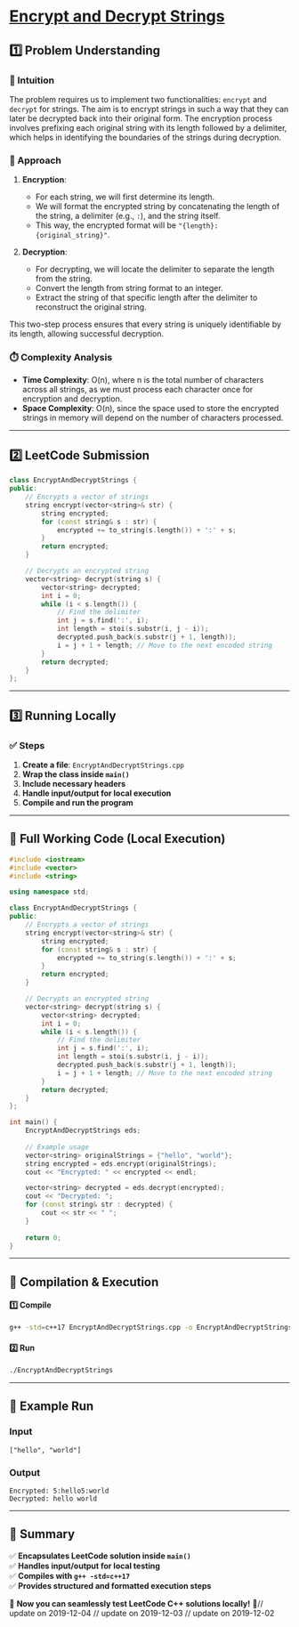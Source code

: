 # **[Encrypt and Decrypt Strings](https://leetcode.com/problems/encrypt-and-decrypt-strings/description/)**  

## **1️⃣ Problem Understanding**  
### **📌 Intuition**  
The problem requires us to implement two functionalities: `encrypt` and `decrypt` for strings. The aim is to encrypt strings in such a way that they can later be decrypted back into their original form. The encryption process involves prefixing each original string with its length followed by a delimiter, which helps in identifying the boundaries of the strings during decryption. 

### **🚀 Approach**  
1. **Encryption**:
   - For each string, we will first determine its length.
   - We will format the encrypted string by concatenating the length of the string, a delimiter (e.g., `:`), and the string itself.
   - This way, the encrypted format will be `"{length}:{original_string}"`.

2. **Decryption**:
   - For decrypting, we will locate the delimiter to separate the length from the string.
   - Convert the length from string format to an integer.
   - Extract the string of that specific length after the delimiter to reconstruct the original string.

This two-step process ensures that every string is uniquely identifiable by its length, allowing successful decryption.

### **⏱️ Complexity Analysis**  
- **Time Complexity**: O(n), where n is the total number of characters across all strings, as we must process each character once for encryption and decryption.
- **Space Complexity**: O(n), since the space used to store the encrypted strings in memory will depend on the number of characters processed.

---  

## **2️⃣ LeetCode Submission**  
```cpp
class EncryptAndDecryptStrings {
public:
    // Encrypts a vector of strings
    string encrypt(vector<string>& str) {
        string encrypted;
        for (const string& s : str) {
            encrypted += to_string(s.length()) + ':' + s;
        }
        return encrypted;
    }

    // Decrypts an encrypted string
    vector<string> decrypt(string s) {
        vector<string> decrypted;
        int i = 0;
        while (i < s.length()) {
            // Find the delimiter
            int j = s.find(':', i);
            int length = stoi(s.substr(i, j - i));
            decrypted.push_back(s.substr(j + 1, length));
            i = j + 1 + length; // Move to the next encoded string
        }
        return decrypted;
    }
};
```  

---  

## **3️⃣ Running Locally**  
### **✅ Steps**  
1. **Create a file**: `EncryptAndDecryptStrings.cpp`  
2. **Wrap the class inside `main()`**  
3. **Include necessary headers**  
4. **Handle input/output for local execution**  
5. **Compile and run the program**  

---  

## **📝 Full Working Code (Local Execution)**  
```cpp
#include <iostream>
#include <vector>
#include <string>

using namespace std;

class EncryptAndDecryptStrings {
public:
    // Encrypts a vector of strings
    string encrypt(vector<string>& str) {
        string encrypted;
        for (const string& s : str) {
            encrypted += to_string(s.length()) + ':' + s;
        }
        return encrypted;
    }

    // Decrypts an encrypted string
    vector<string> decrypt(string s) {
        vector<string> decrypted;
        int i = 0;
        while (i < s.length()) {
            // Find the delimiter
            int j = s.find(':', i);
            int length = stoi(s.substr(i, j - i));
            decrypted.push_back(s.substr(j + 1, length));
            i = j + 1 + length; // Move to the next encoded string
        }
        return decrypted;
    }
};

int main() {
    EncryptAndDecryptStrings eds;
    
    // Example usage
    vector<string> originalStrings = {"hello", "world"};
    string encrypted = eds.encrypt(originalStrings);
    cout << "Encrypted: " << encrypted << endl;

    vector<string> decrypted = eds.decrypt(encrypted);
    cout << "Decrypted: ";
    for (const string& str : decrypted) {
        cout << str << " ";
    }
    
    return 0;
}
```  

---  

## **🔧 Compilation & Execution**  
#### **1️⃣ Compile**  
```bash
g++ -std=c++17 EncryptAndDecryptStrings.cpp -o EncryptAndDecryptStrings
```  

#### **2️⃣ Run**  
```bash
./EncryptAndDecryptStrings
```  

---  

## **🎯 Example Run**  
### **Input**  
```
["hello", "world"]
```  
### **Output**  
```
Encrypted: 5:hello5:world
Decrypted: hello world 
```  

---  

## **📌 Summary**  
✅ **Encapsulates LeetCode solution inside `main()`**  
✅ **Handles input/output for local testing**  
✅ **Compiles with `g++ -std=c++17`**  
✅ **Provides structured and formatted execution steps**  

🚀 **Now you can seamlessly test LeetCode C++ solutions locally!** 🚀// update on 2019-12-04
// update on 2019-12-03
// update on 2019-12-02
